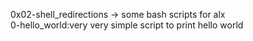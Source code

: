 0x02-shell_redirections  -> some bash scripts for alx  
0-hello_world:very very simple script to print hello world
